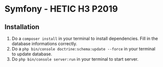 # Symfony - HETIC H3 P2019

## Installation
1. Do a `composer install` in your terminal to install dependencies. Fill in the database informations correctly.
2. Do a `php bin/console doctrine:schema:update --force` in your terminal to update database.
3. Do `php bin/console server:run` in your terminal to start server.
